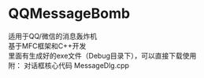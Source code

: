 # QQMessageBomb
适用于QQ/微信的消息轰炸机  
基于MFC框架和C++开发  
里面有生成好的exe文件（Debug目录下），可以直接下载使用  
附： 对话框核心代码 MessageDlg.cpp
